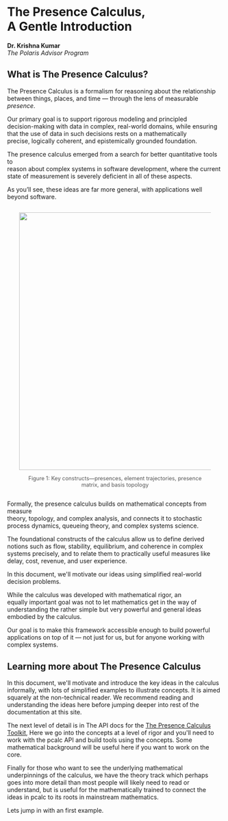 # The Presence Calculus, <br> A Gentle Introduction

**Dr. Krishna Kumar**  
*The Polaris Advisor Program*

## What is The Presence Calculus?

The Presence Calculus is a formalism for reasoning about the relationship  
between things, places, and time — through the lens of measurable  
*presence*.

Our primary goal is to support rigorous modeling and principled  
decision-making with data in complex, real-world domains, while ensuring  
that the use of data in such decisions rests on a mathematically  
precise, logically coherent, and epistemically grounded foundation.

The presence calculus emerged from a search for better quantitative tools to  
reason about complex systems in software development, where the current  
state of measurement is severely deficient in all of these aspects.

As you’ll see, these ideas are far more general, with applications well  
beyond software.

<div style="text-align: center; margin:2em">
  <img src="../assets/pcalc/presence_calculus.png" width="600px" />
  <div style="font-size: 0.9em; color: #555; margin-top: 1em; margin-bottom: 1em;">
    Figure 1: Key constructs—presences, element trajectories, presence matrix,  
    and basis topology
  </div>
</div>

Formally, the presence calculus builds on mathematical concepts from measure  
theory, topology, and complex analysis, and connects it to stochastic  
process dynamics, queueing theory, and complex systems science.

The foundational constructs of the calculus allow us to define derived  
notions such as flow, stability, equilibrium, and coherence in complex  
systems precisely, and to relate them to practically useful measures like  
delay, cost, revenue, and user experience.

In this document, we'll motivate our ideas using simplified real-world  
decision problems.

While the calculus was developed with mathematical rigor, an  
equally important goal was not to let mathematics get in the way of  
understanding the rather simple but very powerful and general ideas  
embodied by the calculus.

Our goal is to make this framework accessible enough to build powerful  
applications on top of it — not just for us, but for anyone working with  
complex systems. 

## Learning more about The Presence Calculus

In this document, we'll motivate and introduce the key ideas in the calculus informally, with lots of simplified examples
to illustrate concepts. It is aimed squarely at the non-technical reader. We recommend reading and understanding the ideas here before jumping deeper into rest of the
documentation at this site.

The next level of detail is in The API docs for the [The Presence Calculus Toolkit](https://py.pcalc.org), Here 
we go into the concepts at a level of rigor and you'll need to work with the pcalc API and build tools using the concepts.
Some mathematical background will be useful here if you want to work on the core. 

Finally for those who want to see the underlying mathematical underpinnings of the calculus, we have
the theory track which perhaps goes into more detail than most people will likely need to read or
understand, but is useful for the mathematically trained to connect the ideas in pcalc to its roots in 
mainstream mathematics. 

Lets  jump in with an first example. 



